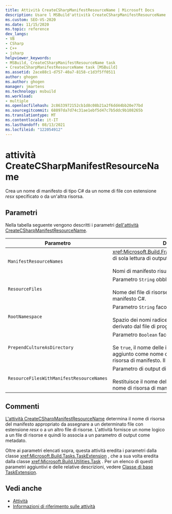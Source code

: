 ```yaml
---
title: Attività CreateCSharpManifestResourceName | Microsoft Docs
description: Usare l MSBuild'attività CreateCSharpManifestResourceName per creare un nome manifesto di tipo C# da un nome di file con estensione resx specificato o da un'altra risorsa.
ms.custom: SEO-VS-2020
ms.date: 11/15/2020
ms.topic: reference
dev_langs:
- VB
- CSharp
- C++
- jsharp
helpviewer_keywords:
- MSBuild, CreateCSharpManifestResourceName task
- CreateCSharpManifestResourceName task [MSBuild]
ms.assetid: 2ace88c1-d757-40a7-8158-c1d3f5ff0511
author: ghogen
ms.author: ghogen
manager: jmartens
ms.technology: msbuild
ms.workload:
- multiple
ms.openlocfilehash: 2c8633972152cb1d8c08b21a2f6dd44bb20e77bd
ms.sourcegitcommit: 68897da7d74c31ae1ebf5d47c7b5ddc9b108265b
ms.translationtype: MT
ms.contentlocale: it-IT
ms.lasthandoff: 08/13/2021
ms.locfileid: "122054912"
---
```

# <a name="createcsharpmanifestresourcename-task"></a>attività CreateCSharpManifestResourceName

Crea un nome di manifesto di tipo C# da un nome di file con estensione *resx* specificato o da un'altra risorsa.

## <a name="parameters"></a>Parametri

 Nella tabella seguente vengono descritti i parametri [dell'attività CreateCSharpManifestResourceName](../msbuild/createcsharpmanifestresourcename-task.md).

| Parametro | Descrizione |
| - | - |
| `ManifestResourceNames` | <xref:Microsoft.Build.Framework.ITaskItem>`[]`Parametro di sola lettura di output.<br /><br /> Nomi di manifesto risultanti. |
| `ResourceFiles` | Parametro `String` obbligatorio.<br /><br /> Nome del file di risorse da cui creare il nome di manifesto C#. |
| `RootNamespace` | Parametro `String` facoltativo.<br /><br /> Spazio dei nomi radice del file di risorse, in genere derivato dal file di progetto. Può essere `null`. |
| `PrependCultureAsDirectory` | Parametro `Boolean` facoltativo.<br /><br /> Se `true`, il nome delle impostazioni cultura viene aggiunto come nome di directory prima del nome di risorsa di manifesto. Il valore predefinito è `true`. |
| `ResourceFilesWithManifestResourceNames` | Parametro di output di sola lettura `String` facoltativo.<br /><br /> Restituisce il nome del file di risorse che include ora il nome di risorsa di manifesto. |

## <a name="remarks"></a>Commenti

 [L'attività CreateCSharpManifestResourceName](../msbuild/createcsharpmanifestresourcename-task.md) determina il nome di risorsa del manifesto appropriato da assegnare a un determinato file con estensione *resx* o a un altro file di risorse. L'attività fornisce un nome logico a un file di risorse e quindi lo associa a un parametro di output come metadato.

 Oltre ai parametri elencati sopra, questa attività eredita i parametri dalla classe <xref:Microsoft.Build.Tasks.TaskExtension> , che a sua volta eredita dalla classe <xref:Microsoft.Build.Utilities.Task> . Per un elenco di questi parametri aggiuntivi e delle relative descrizioni, vedere [Classe di base TaskExtension](../msbuild/taskextension-base-class.md).

## <a name="see-also"></a>Vedi anche

- [Attività](../msbuild/msbuild-tasks.md)
- [Informazioni di riferimento sulle attività](../msbuild/msbuild-task-reference.md)
